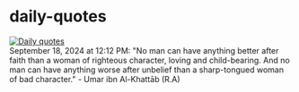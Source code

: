 # daily-quotes
[![Daily quotes](https://github.com/ceepu8/daily-quotes/actions/workflows/daily-quote.yml/badge.svg)](https://github.com/ceepu8/daily-quotes/actions/workflows/daily-quote.yml)<br/>
September 18, 2024 at 12:12 PM: "No man can have anything better after faith than a woman of righteous character, loving and child-bearing. And no man can have anything worse after unbelief than a sharp-tongued woman of bad character." - Umar ibn Al-Khattāb (R.A)

